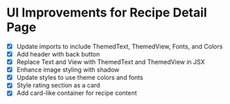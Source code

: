 # UI Improvements for Recipe Detail Page

- [x] Update imports to include ThemedText, ThemedView, Fonts, and Colors
- [x] Add header with back button
- [x] Replace Text and View with ThemedText and ThemedView in JSX
- [x] Enhance image styling with shadow
- [x] Update styles to use theme colors and fonts
- [x] Style rating section as a card
- [x] Add card-like container for recipe content
